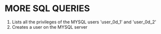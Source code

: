 # MORE SQL QUERIES
1. Lists all the privileges of the MYSQL users 'user_0d_1' and 'user_0d_2'
2. Creates a user on the MYSQL server